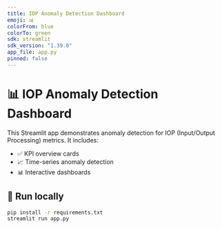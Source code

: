 ```yaml
---
title: IOP Anomaly Detection Dashboard
emoji: 📊
colorFrom: blue
colorTo: green
sdk: streamlit
sdk_version: "1.39.0"
app_file: app.py
pinned: false
---
```


# 📊 IOP Anomaly Detection Dashboard

This Streamlit app demonstrates anomaly detection for IOP (Input/Output Processing) metrics.
It includes:
- ✅ KPI overview cards
- 📈 Time-series anomaly detection
- 📊 Interactive dashboards

## 🚀 Run locally
```bash
pip install -r requirements.txt
streamlit run app.py
